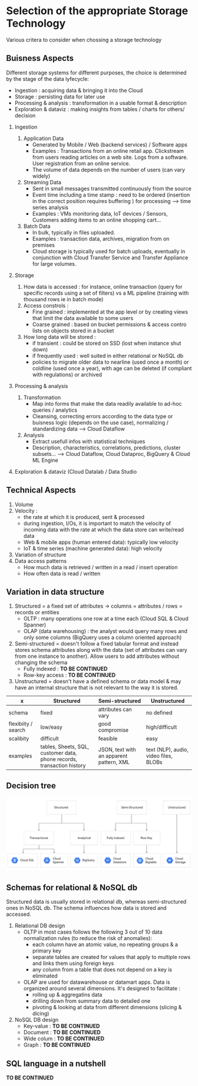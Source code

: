 # Selection of the appropriate Storage Technology

Various critera to consider when chossing a storage technology

## Buisness Aspects

Different storage systems for different purposes, the choice is determined by the stage of the data lyfecycle:
- Ingestion : acquiring data & bringing it into the Cloud
- Storage : persisting data for later use
- Processing & analysis : transformation in a usable format & description
- Exploration & dataviz : making insights from tables / charts for others/ decision

1. Ingestion

    1. Application Data
        - Generated by Mobile / Web (backend services) / Software apps
        - Examples : Transactions from an online retail app. Clickstream from users reading articles on a web site. Logs from a software. User registration from an online service.
        - The volume of data depends on the number of users (can vary widely)
    2. Streaming Data
        - Sent in small messages transmitted continuously from the source
        - Event time including a time stamp : need to be ordered (insertion in the correct position requires buffering ) for processing --> time series analysis
        - Examples : VMs monitoring data, IoT devices / Sensors, Customers adding items to an online shopping cart...
    3. Batch Data
        - In bulk, typically in files uploaded.
        - Examples : transaction data, archives, migration from on premises
        - Cloud storage is typically used for batch uploads, eventually in conjunction with Cloud Transfer Service and Transfer Appliance for large volumes.

2. Storage
    1. How data is accessed : for instance, online transaction (query for specific records using a set of filters) vs a ML pipeline (training with thousand rows ie in batch mode) 
    2. Access constrols :
        - Fine grained : implemented at the app level or by creating views that limit the data available to some users
        - Coarse grained : based on bucket permissions & access contro lists on objects stored in a bucket
    3. How long data will be stored :
        - if transient : could be stored on SSD (lost when instance shut down)
        - if frequently used : well suited in either relational or NoSQL db
        - policies to migrate older data to nearline (used once a month) or coldline (used once a year), with age can be deleted (if compliant with regulations) or archived 


3. Processing & analysis
    1. Transformation
        - Map into forms that make the data readily available to ad-hoc queries / analytics
        - Cleansing, correcting errors according to the data type or buisness logic (depends on the use case), normalizing / standardizing data --> Cloud Dataflow
    2. Analysis
        - Extract usefull infos with statistical techniques
        - Description, characteristics, correlations, predictions, cluster subsets... --> Cloud Dataflow, Cloud Dataproc, BigQuery & Cloud ML Engine
4. Exploration & dataviz (Cloud Datalab / Data Studio    


## Technical Aspects

1. Volume
2. Velocity : 
    - the rate at which it is produced, sent & processed
    - during ingestion, I/Os, it is important to match the velocity of incoming data with the rate at which the data store can write/read data
    - Web & mobile apps (human entered data): typically low velocity
    - IoT & time series (machine generated data): high velocity
3. Variation of structure
4. Data access patterns
    - How much data is retrieved / written in a read / insert operation
    - How often data is read / written

## Variation in data structure

1. Structured = a fixed set of attributes -> 
    columns = attributes / rows = records or entities
    - OLTP : many operations one row at a time each (Cloud SQL & Cloud Spanner)
    - OLAP (data warehousing) : the analyst would query many rows and only some columns (BigQuery uses a column oriented approach)
2. Semi-structured = doesn't follow a fixed tabular format and instead stores schema attributes along with the data (set of attributes can vary from one instance to another). Allow users to add attributes without changing the schema
    - Fully indexed : __TO BE CONTINUED__
    - Row-key access : __TO BE CONTINUED__
3. Unstructured = doesn't have a defined schema or data model & may have an internal structure that is not relevant to the way it is stored.


x       | Structured        | Semi-structured           | Unstructured  |
--------| ------------- |-------------| -----|
schema  | fixed      |  attributes can vary | no defined |
flexibiity / search   | low/easy      | good compromise      |   high/difficult |
scalibity   | difficult | feasible      |    easy |
examples   | tables, Sheets, SQL, customer data, phone records, transaction history | JSON, text with an apparent pattern, XML      |    text (NLP), audio, video files, BLOBs |


## Decision tree
    
![Example](pictures/decision_tree.svg "Example")



## Schemas for relational & NoSQL db

Structured data is usually stored in relational db, whereas semi-structured ones in NoSQL db. The schema influences how data is stored and accessed.

1. Relational DB design
    - OLTP in most cases follows the following 3 out of 10 data normalization rules (to reduce the risk of anomalies):
        - each column have an atomic value, no repeating groups & a primary key
        - separate tables are created for values that apply to multiple rows and links them using foreign keys
        - any column from a table that does not depend on a key is eliminated 
    - OLAP are used for datawarehouse or datamart apps. Data is organized around several dimensions. It's designed to facilitate :
        - rolling up & aggregatins data
        - drilling down from summary data to detailed one
        - pivoting & looking at data from different dimensions (slicing & dicing)
2. NoSQL DB design
    - Key-value : __TO BE CONTINUED__
    - Document : __TO BE CONTINUED__
    - Wide colum : __TO BE CONTINUED__
    - Graph : __TO BE CONTINUED__



## SQL language in a nutshell
__TO BE CONTINUED__